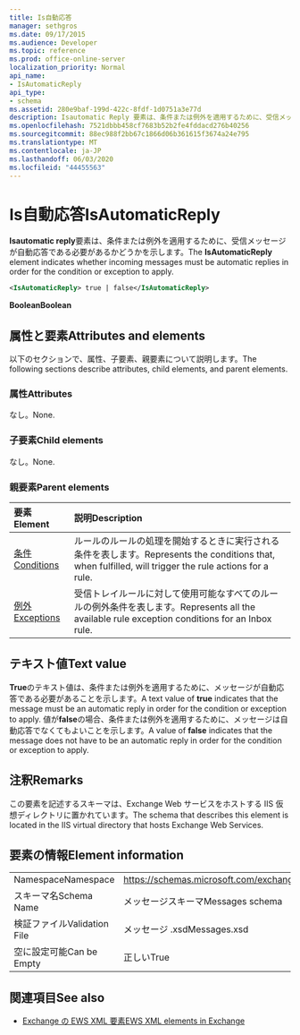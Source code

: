```yaml
---
title: Is自動応答
manager: sethgros
ms.date: 09/17/2015
ms.audience: Developer
ms.topic: reference
ms.prod: office-online-server
localization_priority: Normal
api_name:
- IsAutomaticReply
api_type:
- schema
ms.assetid: 280e9baf-199d-422c-8fdf-1d0751a3e77d
description: Isautomatic Reply 要素は、条件または例外を適用するために、受信メッセージが自動応答である必要があるかどうかを示します。
ms.openlocfilehash: 7521dbbb458cf7683b52b2fe4fddacd276b40256
ms.sourcegitcommit: 88ec988f2bb67c1866d06b361615f3674a24e795
ms.translationtype: MT
ms.contentlocale: ja-JP
ms.lasthandoff: 06/03/2020
ms.locfileid: "44455563"
---
```

# <a name="isautomaticreply"></a><span data-ttu-id="f8fa7-103">Is自動応答</span><span class="sxs-lookup"><span data-stu-id="f8fa7-103">IsAutomaticReply</span></span>

<span data-ttu-id="f8fa7-104">**Isautomatic reply**要素は、条件または例外を適用するために、受信メッセージが自動応答である必要があるかどうかを示します。</span><span class="sxs-lookup"><span data-stu-id="f8fa7-104">The **IsAutomaticReply** element indicates whether incoming messages must be automatic replies in order for the condition or exception to apply.</span></span> 
  
```XML
<IsAutomaticReply> true | false</IsAutomaticReply>
```

 <span data-ttu-id="f8fa7-105">**Boolean**</span><span class="sxs-lookup"><span data-stu-id="f8fa7-105">**Boolean**</span></span>
## <a name="attributes-and-elements"></a><span data-ttu-id="f8fa7-106">属性と要素</span><span class="sxs-lookup"><span data-stu-id="f8fa7-106">Attributes and elements</span></span>

<span data-ttu-id="f8fa7-107">以下のセクションで、属性、子要素、親要素について説明します。</span><span class="sxs-lookup"><span data-stu-id="f8fa7-107">The following sections describe attributes, child elements, and parent elements.</span></span>
  
### <a name="attributes"></a><span data-ttu-id="f8fa7-108">属性</span><span class="sxs-lookup"><span data-stu-id="f8fa7-108">Attributes</span></span>

<span data-ttu-id="f8fa7-109">なし。</span><span class="sxs-lookup"><span data-stu-id="f8fa7-109">None.</span></span>
  
### <a name="child-elements"></a><span data-ttu-id="f8fa7-110">子要素</span><span class="sxs-lookup"><span data-stu-id="f8fa7-110">Child elements</span></span>

<span data-ttu-id="f8fa7-111">なし。</span><span class="sxs-lookup"><span data-stu-id="f8fa7-111">None.</span></span>
  
### <a name="parent-elements"></a><span data-ttu-id="f8fa7-112">親要素</span><span class="sxs-lookup"><span data-stu-id="f8fa7-112">Parent elements</span></span>

|<span data-ttu-id="f8fa7-113">**要素**</span><span class="sxs-lookup"><span data-stu-id="f8fa7-113">**Element**</span></span>|<span data-ttu-id="f8fa7-114">**説明**</span><span class="sxs-lookup"><span data-stu-id="f8fa7-114">**Description**</span></span>|
|:-----|:-----|
|[<span data-ttu-id="f8fa7-115">条件</span><span class="sxs-lookup"><span data-stu-id="f8fa7-115">Conditions</span></span>](conditions.md) <br/> |<span data-ttu-id="f8fa7-116">ルールのルールの処理を開始するときに実行される条件を表します。</span><span class="sxs-lookup"><span data-stu-id="f8fa7-116">Represents the conditions that, when fulfilled, will trigger the rule actions for a rule.</span></span>  <br/> |
|[<span data-ttu-id="f8fa7-117">例外</span><span class="sxs-lookup"><span data-stu-id="f8fa7-117">Exceptions</span></span>](exceptions.md) <br/> |<span data-ttu-id="f8fa7-118">受信トレイルールに対して使用可能なすべてのルールの例外条件を表します。</span><span class="sxs-lookup"><span data-stu-id="f8fa7-118">Represents all the available rule exception conditions for an Inbox rule.</span></span>  <br/> |
   
## <a name="text-value"></a><span data-ttu-id="f8fa7-119">テキスト値</span><span class="sxs-lookup"><span data-stu-id="f8fa7-119">Text value</span></span>

<span data-ttu-id="f8fa7-120">**True**のテキスト値は、条件または例外を適用するために、メッセージが自動応答である必要があることを示します。</span><span class="sxs-lookup"><span data-stu-id="f8fa7-120">A text value of **true** indicates that the message must be an automatic reply in order for the condition or exception to apply.</span></span> <span data-ttu-id="f8fa7-121">値が**false**の場合、条件または例外を適用するために、メッセージは自動応答でなくてもよいことを示します。</span><span class="sxs-lookup"><span data-stu-id="f8fa7-121">A value of **false** indicates that the message does not have to be an automatic reply in order for the condition or exception to apply.</span></span> 
  
## <a name="remarks"></a><span data-ttu-id="f8fa7-122">注釈</span><span class="sxs-lookup"><span data-stu-id="f8fa7-122">Remarks</span></span>

<span data-ttu-id="f8fa7-123">この要素を記述するスキーマは、Exchange Web サービスをホストする IIS 仮想ディレクトリに置かれています。</span><span class="sxs-lookup"><span data-stu-id="f8fa7-123">The schema that describes this element is located in the IIS virtual directory that hosts Exchange Web Services.</span></span>
  
## <a name="element-information"></a><span data-ttu-id="f8fa7-124">要素の情報</span><span class="sxs-lookup"><span data-stu-id="f8fa7-124">Element information</span></span>

|||
|:-----|:-----|
|<span data-ttu-id="f8fa7-125">Namespace</span><span class="sxs-lookup"><span data-stu-id="f8fa7-125">Namespace</span></span>  <br/> |https://schemas.microsoft.com/exchange/services/2006/messages  <br/> |
|<span data-ttu-id="f8fa7-126">スキーマ名</span><span class="sxs-lookup"><span data-stu-id="f8fa7-126">Schema Name</span></span>  <br/> |<span data-ttu-id="f8fa7-127">メッセージスキーマ</span><span class="sxs-lookup"><span data-stu-id="f8fa7-127">Messages schema</span></span>  <br/> |
|<span data-ttu-id="f8fa7-128">検証ファイル</span><span class="sxs-lookup"><span data-stu-id="f8fa7-128">Validation File</span></span>  <br/> |<span data-ttu-id="f8fa7-129">メッセージ .xsd</span><span class="sxs-lookup"><span data-stu-id="f8fa7-129">Messages.xsd</span></span>  <br/> |
|<span data-ttu-id="f8fa7-130">空に設定可能</span><span class="sxs-lookup"><span data-stu-id="f8fa7-130">Can be Empty</span></span>  <br/> |<span data-ttu-id="f8fa7-131">正しい</span><span class="sxs-lookup"><span data-stu-id="f8fa7-131">True</span></span>  <br/> |
   
## <a name="see-also"></a><span data-ttu-id="f8fa7-132">関連項目</span><span class="sxs-lookup"><span data-stu-id="f8fa7-132">See also</span></span>



- [<span data-ttu-id="f8fa7-133">Exchange の EWS XML 要素</span><span class="sxs-lookup"><span data-stu-id="f8fa7-133">EWS XML elements in Exchange</span></span>](ews-xml-elements-in-exchange.md)

